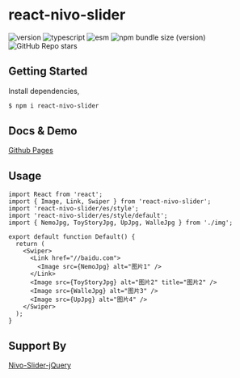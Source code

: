 # react-nivo-slider

![version](https://img.shields.io/github/package-json/v/happy-func/react-nivo-slider/main) ![typescript](https://img.shields.io/npm/types/react-nivo-slider) ![esm](https://img.shields.io/static/v1?label=build&message=esm&color=blue) ![npm bundle size (version)](https://img.shields.io/bundlephobia/min/react-nivo-slider/1.0.0) ![GitHub Repo stars](https://img.shields.io/github/stars/happy-func/react-swim-button?style=social)

## Getting Started

Install dependencies,

```bash
$ npm i react-nivo-slider
```

## Docs & Demo

[Github Pages](https://happy-func.github.io/react-nivo-slider/)

## Usage

```tsx
import React from 'react';
import { Image, Link, Swiper } from 'react-nivo-slider';
import 'react-nivo-slider/es/style';
import 'react-nivo-slider/es/style/default';
import { NemoJpg, ToyStoryJpg, UpJpg, WalleJpg } from './img';

export default function Default() {
  return (
    <Swiper>
      <Link href="//baidu.com">
        <Image src={NemoJpg} alt="图片1" />
      </Link>
      <Image src={ToyStoryJpg} alt="图片2" title="图片2" />
      <Image src={WalleJpg} alt="图片3" />
      <Image src={UpJpg} alt="图片4" />
    </Swiper>
  );
}
```

## Support By

[Nivo-Slider-jQuery](https://github.com/Codeinwp/Nivo-Slider-jQuery)

